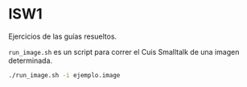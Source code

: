 # ISW1

Ejercicios de las guías resueltos.

```run_image.sh``` es un script para correr el Cuis Smalltalk de una imagen determinada.

```bash
./run_image.sh -i ejemplo.image
```
